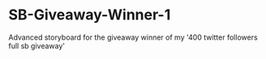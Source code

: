 # SB-Giveaway-Winner-1
Advanced storyboard for the giveaway winner of my '400 twitter followers full sb giveaway'
